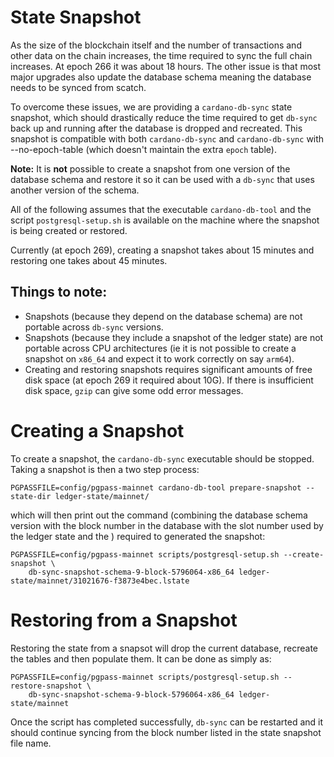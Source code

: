 # State Snapshot

As the size of the blockchain itself and the number of transactions and other data on the chain
increases, the time required to sync the full chain increases. At epoch 266 it was about 18 hours.
The other issue is that most major upgrades also update the database schema meaning the database
needs to be synced from scatch.

To overcome these issues, we are providing a `cardano-db-sync` state snapshot, which should
drastically reduce the time required to get `db-sync` back up and running after the database is
dropped and recreated. This snapshot is compatible with both `cardano-db-sync` and
`cardano-db-sync` with --no-epoch-table (which doesn't maintain the extra `epoch` table).

**Note:** It is **not** possible to create a snapshot from one version of the database schema and
restore it so it can be used with a `db-sync` that uses another version of the schema.

All of the following assumes that the executable `cardano-db-tool` and the script
`postgresql-setup.sh` is available on the machine where the snapshot is being created or restored.

Currently (at epoch 269), creating a snapshot takes about 15 minutes and restoring one takes about
45 minutes.

## Things to note:
* Snapshots (because they depend on the database schema) are not portable across `db-sync` versions.
* Snapshots (because they include a snapshot of the ledger state) are not portable across CPU
  architectures (ie it is not possible to create a snapshot on `x86_64` and expect it to work
  correctly on say `arm64`).
* Creating and restoring snapshots requires significant amounts of free disk space (at epoch 269
  it required about 10G). If there is insufficient disk space, `gzip` can give some odd error
  messages.

# Creating a Snapshot

To create a snapshot, the `cardano-db-sync` executable should be stopped. Taking a snapshot is
then a two step process:

```
PGPASSFILE=config/pgpass-mainnet cardano-db-tool prepare-snapshot --state-dir ledger-state/mainnet/
```
which will then print out the command (combining the database schema version with the block number
in the database with the slot number used by the ledger state and the ) required to generated the snapshot:
```
PGPASSFILE=config/pgpass-mainnet scripts/postgresql-setup.sh --create-snapshot \
    db-sync-snapshot-schema-9-block-5796064-x86_64 ledger-state/mainnet/31021676-f3873e4bec.lstate
```

# Restoring from a Snapshot

Restoring the state from a snapsot will drop the current database, recreate the tables and then
populate them. It can be done as simply as:
```
PGPASSFILE=config/pgpass-mainnet scripts/postgresql-setup.sh --restore-snapshot \
	db-sync-snapshot-schema-9-block-5796064-x86_64 ledger-state/mainnet
```

Once the script has completed successfully, `db-sync` can be restarted and it should continue
syncing from the block number listed in the state snapshot file name.

